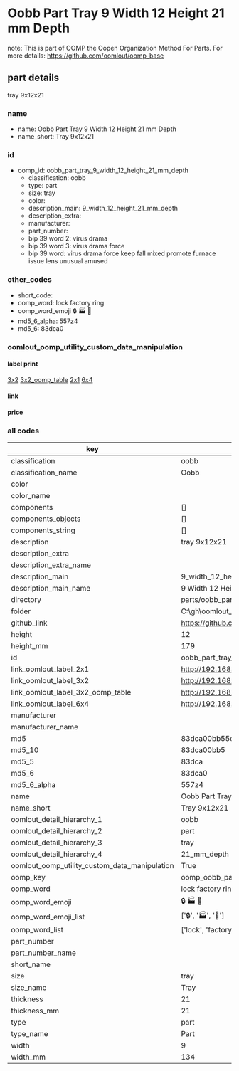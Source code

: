 # Oobb Part Tray 9 Width 12 Height 21 mm Depth  

note: This is part of OOMP the Oopen Organization Method For Parts. For more details: https://github.com/oomlout/oomp_base

##  part details
  



tray 9x12x21



### name
* name: Oobb Part Tray 9 Width 12 Height 21 mm Depth
* name_short: Tray 9x12x21 
### id
* oomp_id: oobb_part_tray_9_width_12_height_21_mm_depth
  * classification: oobb
  * type: part
  * size: tray
  * color: 
  * description_main: 9_width_12_height_21_mm_depth
  * description_extra: 
  * manufacturer: 
  * part_number: 
  * bip 39 word 2: virus drama
  * bip 39 word 3: virus drama force
  * bip 39 word: virus drama force keep fall mixed promote furnace issue lens unusual amused

### other_codes
* short_code: 
* oomp_word: lock factory ring
* oomp_word_emoji :lock: :factory: :ring:
* md5_6_alpha: 557z4
* md5_6: 83dca0






### oomlout_oomp_utility_custom_data_manipulation
#### label print
[3x2](http://192.168.1.245:1112/?label=oomp%20557z4)
[3x2_oomp_table](http://192.168.1.108:1112/?label=oomp%20557z4)
[2x1](http://192.168.1.242:1112/?label=oomp%20557z4)
[6x4](http://192.168.1.55:1112/?label=oomp%20557z4)    

#### link

                              

#### price







### all codes 
| key | value |  
| --- | --- |  
| classification | oobb |  
| classification_name | Oobb |  
| color |  |  
| color_name |  |  
| components | [] |  
| components_objects | [] |  
| components_string | [] |  
| description | tray 9x12x21 |  
| description_extra |  |  
| description_extra_name |  |  
| description_main | 9_width_12_height_21_mm_depth |  
| description_main_name | 9 Width 12 Height 21 mm Depth |  
| directory | parts/oobb_part_tray_9_width_12_height_21_mm_depth |  
| folder | C:\gh\oomlout_oobb_version_4_generated_parts\parts\oobb_part_tray_9_width_12_height_21_mm_depth |  
| github_link | https://github.com/oomlout/oomlout_oomp_part_src/tree/main/parts/oobb_part_tray_9_width_12_height_21_mm_depth |  
| height | 12 |  
| height_mm | 179 |  
| id | oobb_part_tray_9_width_12_height_21_mm_depth |  
| link_oomlout_label_2x1 | http://192.168.1.242:1112/?label=oomp%20557z4 |  
| link_oomlout_label_3x2 | http://192.168.1.245:1112/?label=oomp%20557z4 |  
| link_oomlout_label_3x2_oomp_table | http://192.168.1.108:1112/?label=oomp%20557z4 |  
| link_oomlout_label_6x4 | http://192.168.1.55:1112/?label=oomp%20557z4 |  
| manufacturer |  |  
| manufacturer_name |  |  
| md5 | 83dca00bb55e558638a9179cb6108fa4 |  
| md5_10 | 83dca00bb5 |  
| md5_5 | 83dca |  
| md5_6 | 83dca0 |  
| md5_6_alpha | 557z4 |  
| name | Oobb Part Tray 9 Width 12 Height 21 mm Depth |  
| name_short | Tray 9x12x21  |  
| oomlout_detail_hierarchy_1 | oobb |  
| oomlout_detail_hierarchy_2 | part |  
| oomlout_detail_hierarchy_3 | tray |  
| oomlout_detail_hierarchy_4 | 21_mm_depth |  
| oomlout_oomp_utility_custom_data_manipulation | True |  
| oomp_key | oomp_oobb_part_tray_9_width_12_height_21_mm_depth |  
| oomp_word | lock factory ring |  
| oomp_word_emoji | :lock: :factory: :ring: |  
| oomp_word_emoji_list | [':lock:', ':factory:', ':ring:'] |  
| oomp_word_list | ['lock', 'factory', 'ring'] |  
| part_number |  |  
| part_number_name |  |  
| short_name |  |  
| size | tray |  
| size_name | Tray |  
| thickness | 21 |  
| thickness_mm | 21 |  
| type | part |  
| type_name | Part |  
| width | 9 |  
| width_mm | 134 |  

